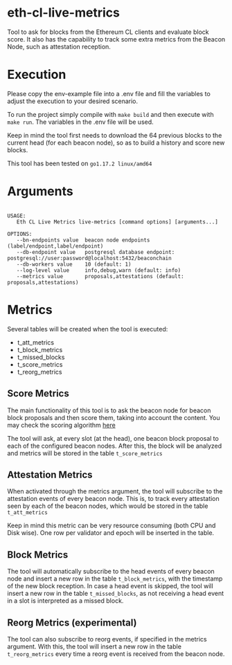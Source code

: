 # eth-cl-live-metrics
Tool to ask for blocks from the Ethereum CL clients and evaluate block score.
It also has the capability to track some extra metrics from the Beacon Node, such as attestation reception.

# Execution
Please copy the env-example file into a .env file and fill the variables to adjust the execution to your desired scenario.

To run the project simply compile with `make build` and then execute with `make run`.
The variables in the .env file will be used.

Keep in mind the tool first needs to download the 64 previous blocks to the current head (for each beacon node), so as to build a history and score new blocks.

This tool has been tested on `go1.17.2 linux/amd64`

# Arguments

```

USAGE:
   Eth CL Live Metrics live-metrics [command options] [arguments...]

OPTIONS:
   --bn-endpoints value  beacon node endpoints (label/endpoint,label/endpoint)
   --db-endpoint value   postgresql database endpoint: postgresql://user:password@localhost:5432/beaconchain 
   --db-workers value    10 (default: 1)
   --log-level value     info,debug,warn (default: info)
   --metrics value       proposals,attestations (default: proposals,attestations)
```


# Metrics
Several tables will be created when the tool is executed:
- t_att_metrics
- t_block_metrics
- t_missed_blocks
- t_score_metrics
- t_reorg_metrics

## Score Metrics

The main functionality of this tool is to ask the beacon node for beacon block proposals and then score them, taking into account the content. You may check the scoring algorithm [here](https://github.com/attestantio/vouch/blob/0c75ee8315dc4e5df85eb2aa09b4acc2b4436661/strategies/beaconblockproposal/best/score.go#L222)

The tool will ask, at every slot (at the head), one beacon block proposal to each of the configured beacon nodes. After this, the block will be analyzed and metrics will be stored in the table `t_score_metrics`

## Attestation Metrics

When activated through the metrics argument, the tool will subscribe to the attestation events of every beacon node. This is, to track every attestation seen by each of the beacon nodes, which would be stored in the table `t_att_metrics`

Keep in mind this metric can be very resource consuming (both CPU and Disk wise). One row per validator and epoch will be inserted in the table.

## Block Metrics

The tool will automatically subscribe to the head events of every beacon node and insert a new row in the table `t_block_metrics`, with the timestamp of the new block reception.
In case a head event is skipped, the tool will insert a new row in the table `t_missed_blocks`, as not receiving a head event in a slot is interpreted as a missed block.

## Reorg Metrics (experimental)

The tool can also subscribe to reorg events, if specified in the metrics argument. With this, the tool will insert a new row in the table `t_reorg_metrics` every time a reorg event is received from the beacon node.




